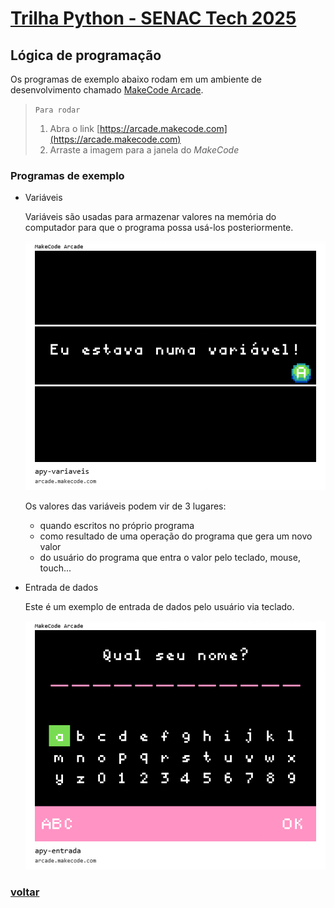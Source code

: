 # [Trilha Python - SENAC Tech 2025](index.md)

## Lógica de programação

Os programas de exemplo abaixo rodam em um ambiente de desenvolvimento chamado [MakeCode Arcade](https://arcade.makecode.com).

> `Para rodar`
>
> 1. Abra o link [https://arcade.makecode.com](https://arcade.makecode.com)
> 1. Arraste a imagem para a janela do *MakeCode*


### Programas de exemplo

- Variáveis

    Variáveis são usadas para armazenar valores na memória do computador para que o programa possa usá-los posteriormente.

    ![Variáveis](img/arcade-apy-variaveis.png)


    Os valores das variáveis podem vir de 3 lugares:
    - quando escritos no próprio programa
    - como resultado de uma operação do programa que gera um novo valor
    - do usuário do programa que entra o valor pelo teclado, mouse, touch...

- Entrada de dados

    Este é um exemplo de entrada de dados pelo usuário via teclado.

    ![Entrada de dados](img/arcade-apy-entrada.png)

    
### [voltar](index.md)